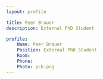 ```yaml
---
layout: profile

title: Peer Brauer
description: External PhD Student

profile:
    Name: Peer Brauer
    Position: External PhD Student
    Room:
    Phone:
    Photo: pcb.png
---
```

